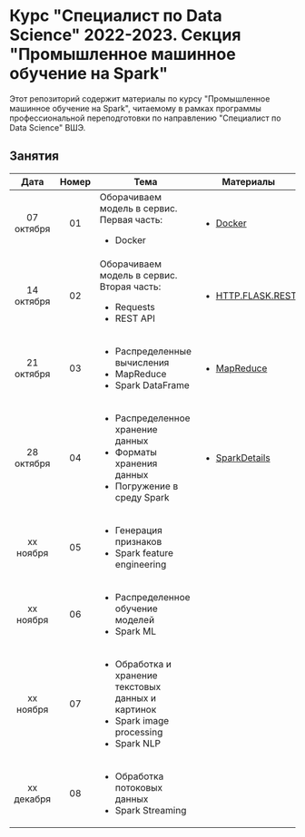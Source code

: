 # Курс "Специалист по Data Science" 2022-2023. Секция "Промышленное машинное обучение на Spark"

Этот репозиторий содержит материалы по курсу "Промышленное машинное обучение на Spark", читаемому в рамках программы профессиональной переподготовки по направлению "Специалист по Data Science" ВШЭ.

## Занятия

|    Дата    | Номер | Тема                                                         | Материалы                                                    | ДЗ                                                           |
| :--------: | :---: | ------------------------------------------------------------ | ------------------------------------------------------------ | ------------------------------------------------------------ |
| 07 октября  |  01   | Оборачиваем модель в сервис. Первая часть:<ul><li>Docker</li></ul> | <ul><li>[Docker](Lectures/Lecture1)</li></ul>| ( ͡▀̿ ̿ ͜ʖ ͡▀̿ ̿ ) |
| 14 октября  |  02   | Оборачиваем модель в сервис. Вторая часть:<ul><li>Requests</li><li>REST API</li></ul> | <ul><li> [HTTP.FLASK.REST](Lectures/Lecture2)</li></ul> | ( ͡▀̿ ̿ ͜ʖ ͡▀̿ ̿ ) |
| 21 октября  |  03   | <ul><li>Распределенные вычисления</li><li>MapReduce</li><li>Spark DataFrame</li></ul> | <ul><li>[MapReduce](Lectures/Lecture3)</li></ul> | <ul><li>[ДЗ 1](Tasks/Task1)</li><li>Дедлайн 6 ноября</li></ul> |
| 28 октября |  04   | <ul><li>Распределенное хранение данных</li><li>Форматы хранения данных</li><li>Погружение в среду Spark</li></ul> | <ul><li>[SparkDetails](Lectures/Lecture4)</li></ul> | <ul><li>[ДЗ 2](Tasks/Task2)</li><li>Дедлайн 20 ноября</li></ul> |
| xx ноября |  05   | <ul><li>Генерация признаков</li><li>Spark feature engineering</li></ul> | <ul></ul>  | ( ͡▀̿ ̿ ͜ʖ ͡▀̿ ̿ ) |
| xx ноября |  06   | <ul><li>Распределенное обучение моделей</li><li>Spark ML</li></ul> | <ul></ul> | ( ͡▀̿ ̿ ͜ʖ ͡▀̿ ̿ ) |
| xx ноября   |  07   | <ul><li>Обработка и хранение текстовых данных и картинок</li><li>Spark image processing</li><li>Spark NLP</li></ul> | <ul></ul> | ( ͡▀̿ ̿ ͜ʖ ͡▀̿ ̿ ) |
| xx декабря  |  08   | <ul><li>Обработка потоковых данных</li><li>Spark Streaming</li></ul> | <ul></ul>  | <ul><li>[Проект](Tasks/Project)</li><li>Дедлайн: 16 декабря</li></ul> |
